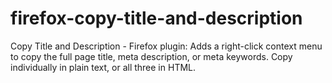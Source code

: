 firefox-copy-title-and-description
==================================

Copy Title and Description - Firefox plugin: Adds a right-click context menu to copy the full page title, meta description, or meta keywords. Copy individually in plain text, or all three in HTML.
